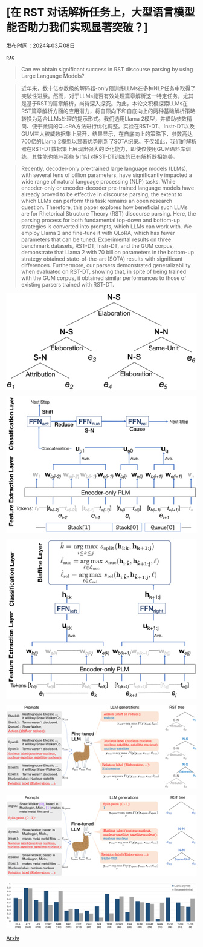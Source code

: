 # [在 RST 对话解析任务上，大型语言模型能否助力我们实现显著突破？]

发布时间：2024年03月08日

`RAG`

> Can we obtain significant success in RST discourse parsing by using Large Language Models?

> 近年来，数十亿参数级的解码器-only预训练LLMs在多种NLP任务中取得了突破性进展。然而，对于LLMs能否有效处理篇章解析这一特定任务，尤其是基于RST的篇章解析，尚待深入探究。为此，本论文积极探索LLMs在RST篇章解析方面的应用潜力，将自顶向下和自底向上的两种基础解析策略转换为适合LLMs处理的提示形式。我们选用Llama 2模型，并借助参数精简、便于微调的QLoRA方法进行优化调整。实验在RST-DT、Instr-DT以及GUM三大权威数据集上展开，结果显示，在自底向上的策略下，参数高达700亿的Llama 2模型以显著优势刷新了SOTA纪录。不仅如此，我们的解析器在RST-DT数据集上展现出强大的泛化能力，即使仅使用GUM语料库训练，其性能也能与那些专门针对RST-DT训练的已有解析器相媲美。

> Recently, decoder-only pre-trained large language models (LLMs), with several tens of billion parameters, have significantly impacted a wide range of natural language processing (NLP) tasks. While encoder-only or encoder-decoder pre-trained language models have already proved to be effective in discourse parsing, the extent to which LLMs can perform this task remains an open research question. Therefore, this paper explores how beneficial such LLMs are for Rhetorical Structure Theory (RST) discourse parsing. Here, the parsing process for both fundamental top-down and bottom-up strategies is converted into prompts, which LLMs can work with. We employ Llama 2 and fine-tune it with QLoRA, which has fewer parameters that can be tuned. Experimental results on three benchmark datasets, RST-DT, Instr-DT, and the GUM corpus, demonstrate that Llama 2 with 70 billion parameters in the bottom-up strategy obtained state-of-the-art (SOTA) results with significant differences. Furthermore, our parsers demonstrated generalizability when evaluated on RST-DT, showing that, in spite of being trained with the GUM corpus, it obtained similar performances to those of existing parsers trained with RST-DT.

![在 RST 对话解析任务上，大型语言模型能否助力我们实现显著突破？](../../../paper_images/2403.05065/x1.png)

![在 RST 对话解析任务上，大型语言模型能否助力我们实现显著突破？](../../../paper_images/2403.05065/x2.png)

![在 RST 对话解析任务上，大型语言模型能否助力我们实现显著突破？](../../../paper_images/2403.05065/x3.png)

![在 RST 对话解析任务上，大型语言模型能否助力我们实现显著突破？](../../../paper_images/2403.05065/x4.png)

![在 RST 对话解析任务上，大型语言模型能否助力我们实现显著突破？](../../../paper_images/2403.05065/x5.png)

![在 RST 对话解析任务上，大型语言模型能否助力我们实现显著突破？](../../../paper_images/2403.05065/x6.png)

[Arxiv](https://arxiv.org/abs/2403.05065)